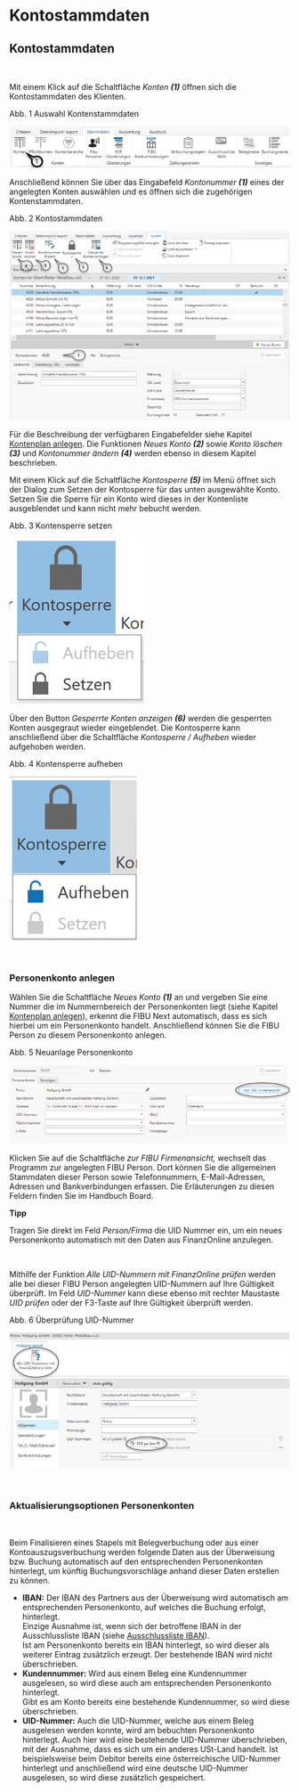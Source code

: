 # Kontostammdaten

## Kontostammdaten

&nbsp;

Mit einem Klick auf die Schaltfläche *Konten* ***(1)*** öffnen sich die Kontostammdaten des Klienten.

Abb. 1 Auswahl Kontenstammdaten

![Image](<lib/NeuesElement109.png>)

Anschließend können Sie über das Eingabefeld *Kontonummer **(1)*** eines der angelegten Konten auswählen und es öffnen sich die zugehörigen Kontenstammdaten.&nbsp;

Abb. 2 Kontostammdaten

![Image](<lib/NeuesElement108.png>)

Für die Beschreibung der verfügbaren Eingabefelder siehe Kapitel [Kontenplan anlegen](<Kontenplane.md#Kontenplan\_anlegen>). Die Funktionen *Neues Konto **(2)*** sowie *Konto löschen **(3)*** und *Kontonummer ändern **(4)*** werden ebenso in diesem Kapitel beschrieben.

Mit einem Klick auf die Schaltfläche *Kontosperre **(5)*** im Menü öffnet sich der Dialog zum Setzen der Kontosperre für das unten ausgewählte Konto. Setzen Sie die Sperre für ein Konto wird dieses in der Kontenliste ausgeblendet und kann nicht mehr bebucht werden.

Abb. 3 Kontensperre setzen

![Image](<lib/NeuesElement107.png>)

Über den Button *Gesperrte Konten anzeigen **(6)*** werden die gesperrten Konten ausgegraut wieder eingeblendet. Die Kontosperre kann anschließend über die Schaltfläche *Kontosperre / Aufheben* wieder aufgehoben werden.

Abb. 4 Kontensperre aufheben

![Image](<lib/NeuesElement106.png>)

&nbsp;

### Personenkonto anlegen

Wählen Sie die Schaltfläche *Neues Konto* ***(1)*** an und vergeben Sie eine Nummer die im Nummernbereich der Personenkonten liegt (siehe Kapitel [Kontenplan anlegen](<Kontenplane.md#Kontenplan\_anlegen>)), erkennt die FIBU Next automatisch, dass es sich hierbei um ein Personenkonto handelt. Anschließend können Sie die FIBU Person zu diesem Personenkonto anlegen.&nbsp;

Abb. 5 Neuanlage Personenkonto

![Image](<lib/NeuesElement105.png>)

Klicken Sie auf die Schaltfläche *zur FIBU Firmenansicht,* wechselt das Programm zur angelegten FIBU Person. Dort können Sie die allgemeinen Stammdaten dieser Person sowie Telefonnummern, E-Mail-Adressen, Adressen und Bankverbindungen erfassen. Die Erläuterungen zu diesen Feldern finden Sie im Handbuch Board.&nbsp;

**Tipp**

Tragen Sie direkt im Feld *Person/Firma* die UID Nummer ein, um ein neues Personenkonto automatisch mit den Daten aus FinanzOnline anzulegen.

&nbsp;

Mithilfe der Funktion *Alle UID-Nummern mit FinanzOnline prüfen* werden alle bei dieser FIBU Person angelegten UID-Nummern auf Ihre Gültigkeit überprüft. Im Feld *UID-Nummer* kann diese ebenso mit rechter Maustaste *UID prüfen* oder der F3-Taste auf Ihre Gültigkeit überprüft werden.

Abb. 6 Überprüfung UID-Nummer

![Image](<lib/NeuesElement104.png>)

&nbsp;

### Aktualisierungsoptionen Personenkonten

&nbsp;

Beim Finalisieren eines Stapels mit Belegverbuchung oder aus einer Kontoauszugsverbuchung werden folgende Daten aus der Überweisung bzw. Buchung automatisch auf den entsprechenden Personenkonten hinterlegt, um künftig Buchungsvorschläge anhand dieser Daten erstellen zu können.

* **IBAN:** Der IBAN des Partners aus der Überweisung wird automatisch am entsprechenden Personenkonto, auf welches die Buchung erfolgt, hinterlegt.\
Einzige Ausnahme ist, wenn sich der betroffene IBAN in der Ausschlussliste IBAN (siehe [Ausschlussliste IBAN](<IBANAusschlussliste.md>)).\
Ist am Personenkonto bereits ein IBAN hinterlegt, so wird dieser als weiterer Eintrag zusätzlich erzeugt. Der bestehende IBAN wird nicht überschrieben.
* **Kundennummer:** Wird aus einem Beleg eine Kundennummer ausgelesen, so wird diese auch am entsprechenden Personenkonto hinterlegt.\
Gibt es am Konto bereits eine bestehende Kundennummer, so wird diese überschrieben.
* **UID-Nummer:** Auch die UID-Nummer, welche aus einem Beleg ausgelesen werden konnte, wird am bebuchten Personenkonto hinterlegt. Auch hier wird eine bestehende UID-Nummer überschrieben, mit der Ausnahme, dass es sich um ein anderes USt-Land handelt. Ist beispielsweise beim Debitor bereits eine österreichische UID-Nummer hinterlegt und anschließend wird eine deutsche UID-Nummer ausgelesen, so wird diese zusätzlich gespeichert.


